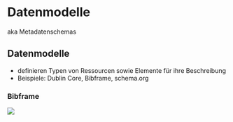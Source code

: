 # Datenmodelle
aka Metadatenschemas
## Datenmodelle
* definieren Typen von Ressourcen sowie Elemente für ihre Beschreibung
* Beispiele: Dublin Core, Bibframe, schema.org
### Bibframe
![](https://upload.wikimedia.org/wikipedia/commons/4/4d/Bibframe2-model.jpg)